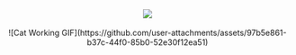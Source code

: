 
<div align="center">
  <img src="https://capsule-render.vercel.app/api?type=Venom&color=auto&height=300&section=header&text=범띵떵%20프로필&fontSize=90" />
</div>
<br/>
<div align="center">
![Cat Working GIF](https://github.com/user-attachments/assets/97b5e861-b37c-44f0-85b0-52e30f12ea51)
</div>

<div align="center">
  
</div>
